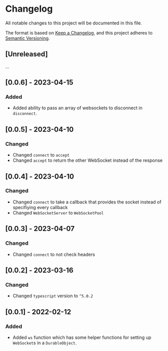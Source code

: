 # Changelog

All notable changes to this project will be documented in this file.

The format is based on [Keep a Changelog](https://keepachangelog.com/en/1.0.0/),
and this project adheres to [Semantic Versioning](https://semver.org/spec/v2.0.0.html).

## [Unreleased]

...

## [0.0.6] - 2023-04-15

### Added

- Added ability to pass an array of websockets to disconnect in `disconnect`.

## [0.0.5] - 2023-04-10

### Changed

- Changed `connect` to `accept`
- Changed `accept` to return the other WebSocket instead of the response

## [0.0.4] - 2023-04-10

### Changed

- Changed `connect` to take a callback that provides the socket instead of specifiying every callback
- Changed `WebSocketServer` to `WebSocketPool`

## [0.0.3] - 2023-04-07

### Changed

- Changed `connect` to not check headers

## [0.0.2] - 2023-03-16

### Changed

- Changed `typescript` version to `^5.0.2`

## [0.0.1] - 2022-02-12

### Added

- Added `ws` function which has some helper functions for setting up `WebSocket`s in a `DurableObject`.
